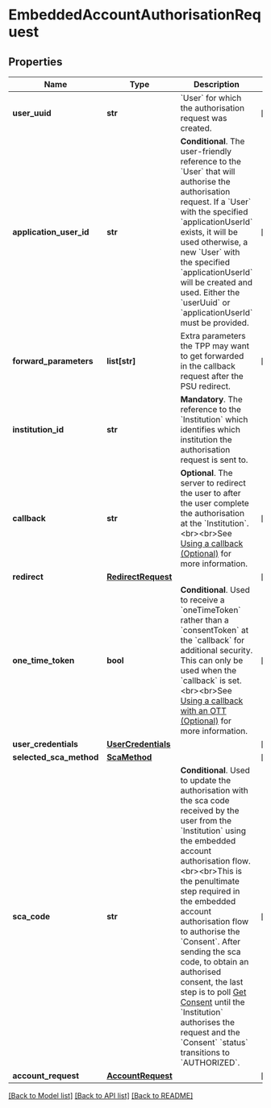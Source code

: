 # EmbeddedAccountAuthorisationRequest

## Properties
Name | Type | Description | Notes
------------ | ------------- | ------------- | -------------
**user_uuid** | **str** | &#x60;User&#x60; for which the authorisation request was created. | [optional] 
**application_user_id** | **str** | __Conditional__. The user-friendly reference to the &#x60;User&#x60; that will authorise the authorisation request. If a &#x60;User&#x60; with the specified &#x60;applicationUserId&#x60; exists, it will be used otherwise, a new &#x60;User&#x60; with the specified &#x60;applicationUserId&#x60; will be created and used. Either the &#x60;userUuid&#x60; or &#x60;applicationUserId&#x60; must be provided. | [optional] 
**forward_parameters** | **list[str]** | Extra parameters the TPP may want to get forwarded in the callback request after the PSU redirect. | [optional] 
**institution_id** | **str** | __Mandatory__. The reference to the &#x60;Institution&#x60; which identifies which institution the authorisation request is sent to. | 
**callback** | **str** | __Optional__. The server to redirect the user to after the user complete the authorisation at the &#x60;Institution&#x60;. &lt;br&gt;&lt;br&gt;See [Using a callback (Optional)](https://docs.yapily.com/) for more information. | [optional] 
**redirect** | [**RedirectRequest**](RedirectRequest.md) |  | [optional] 
**one_time_token** | **bool** | __Conditional__. Used to receive a &#x60;oneTimeToken&#x60; rather than a &#x60;consentToken&#x60; at the &#x60;callback&#x60; for additional security. This can only be used when the &#x60;callback&#x60; is set. &lt;br&gt;&lt;br&gt;See [Using a callback with an OTT (Optional)](https://docs.yapily.com/pages/knowledge/yapily-concepts/callback_url/#using-a-callback-with-an-ott-optional) for more information. | [optional] 
**user_credentials** | [**UserCredentials**](UserCredentials.md) |  | [optional] 
**selected_sca_method** | [**ScaMethod**](ScaMethod.md) |  | [optional] 
**sca_code** | **str** | __Conditional__. Used to update the authorisation with the sca code received by the user from the &#x60;Institution&#x60; using the embedded account authorisation flow.&lt;br&gt;&lt;br&gt;This is the penultimate step required in the embedded account authorisation flow to authorise the &#x60;Consent&#x60;. After sending the sca code, to obtain an authorised consent, the last step is to poll [Get Consent](https://docs.yapily.com/api/reference/#operation/getConsentById) until the &#x60;Institution&#x60; authorises the request and the &#x60;Consent&#x60; &#x60;status&#x60; transitions to &#x60;AUTHORIZED&#x60;. | [optional] 
**account_request** | [**AccountRequest**](AccountRequest.md) |  | [optional] 

[[Back to Model list]](../README.md#documentation-for-models) [[Back to API list]](../README.md#documentation-for-api-endpoints) [[Back to README]](../README.md)


